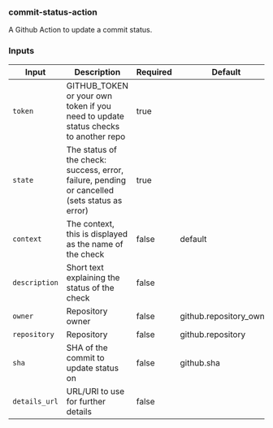 ### commit-status-action

A Github Action to update a commit status.

### Inputs

| Input              | Description                                               | Required             | Default |
| ------------------ | --------------------------------------------------------- | -------------------- | ------- |
| `token`       | GITHUB_TOKEN or your own token if you need to update status checks to another repo | true  | |
| `state`       | The status of the check: success, error, failure, pending or cancelled (sets status as error) | true | |
| `context`    | The context, this is displayed as the name of the check | false  | default |
| `description` | Short text explaining the status of the check | false | |
| `owner`     | Repository owner | false | github.repository_owner |
| `repository` | Repository | false | github.repository |
| `sha` | SHA of the commit to update status on | false | github.sha |
| `details_url` | URL/URI to use for further details | false | |

